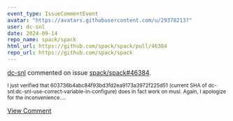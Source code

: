 ```yaml
---
event_type: IssueCommentEvent
avatar: "https://avatars.githubusercontent.com/u/29378213?"
user: dc-snl
date: 2024-09-14
repo_name: spack/spack
html_url: https://github.com/spack/spack/pull/46384
repo_url: https://github.com/spack/spack
---
```


<a href='https://github.com/dc-snl' target='_blank'>dc-snl</a> commented on issue <a href='https://github.com/spack/spack/pull/46384' target='_blank'>spack/spack#46384</a>.

<small>I just verified that 603736b4abc84f93bd3fd2ea9173a3972f225d51 (current SHA of dc-snl:dc-snl-use-correct-variable-in-configure) does in fact work on musl. Again, I apologize for the inconvenience....</small>

<a href='https://github.com/spack/spack/pull/46384' target='_blank'>View Comment</a>